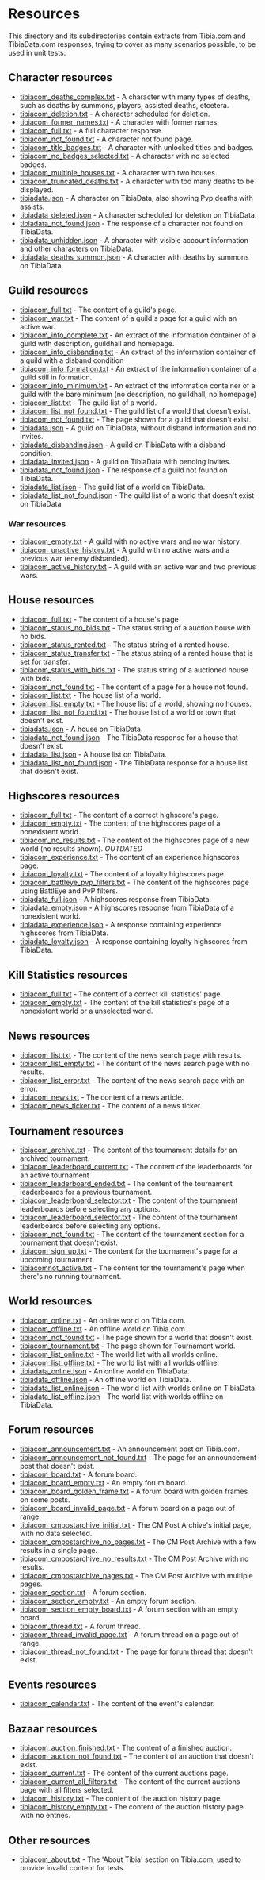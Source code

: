 # Resources
This directory and its subdirectories contain extracts from Tibia.com and TibiaData.com responses,
trying to cover as many scenarios possible, to be used in unit tests.

## Character resources
- [tibiacom_deaths_complex.txt](character/tibiacom_deaths_complex.txt) - A character with many types of deaths, such as 
deaths by summons, players, assisted deaths, etcetera.
- [tibiacom_deletion.txt](character/tibiacom_deletion.txt) - A character scheduled for deletion.
- [tibiacom_former_names.txt](character/tibiacom_former_names.txt) - A character with former names.
- [tibiacom_full.txt](character/tibiacom_full.txt) - A full character response.
- [tibiacom_not_found.txt](character/tibiacom_not_found.txt) - A character not found page.
- [tibiacom_title_badges.txt](character/tibiacom_title_badges.txt) - A character with unlocked titles and badges.
- [tibiacom_no_badges_selected.txt](character/tibiacom_no_badges_selected.txt) - A character with no selected badges.
- [tibiacom_multiple_houses.txt](character/tibiacom_multiple_houses.txt) - A character with two houses.
- [tibiacom_truncated_deaths.txt](character/tibiacom_truncated_deaths.txt) - A character with too many deaths to be displayed.
- [tibiadata.json](character/tibiadata.json) - A character on TibiaData, also showing Pvp deaths with assists.
- [tibiadata_deleted.json](character/tibiadata_deleted.json) - A character scheduled for deletion on TibiaData.
- [tibiadata_not_found.json](character/tibiadata_not_found.json) - The response of a character not found on TibiaData.
- [tibiadata_unhidden.json](character/tibiadata_unhidden.json) - A character with visible account information and 
other characters on TibiaData.
- [tibiadata_deaths_summon.json](character/tibiadata_deaths_summon.json) - A character with deaths by summons on 
TibiaData.

## Guild resources
- [tibiacom_full.txt](guild/tibiacom_full.txt) - The content of a guild's page.
- [tibiacom_war.txt](guild/tibiacom_war.txt) - The content of a guild's page for a guild with an active war.
- [tibiacom_info_complete.txt](guild/tibiacom_info_complete.txt) - An extract of the information container of a guild
with description, guildhall and homepage.
- [tibiacom_info_disbanding.txt](guild/tibiacom_info_disbanding.txt) - An extract of the information container of a
guild with a disband condition
- [tibiacom_info_formation.txt](guild/tibiacom_info_formation.txt) - An extract of the information container of a guild
still in formation.
- [tibiacom_info_minimum.txt](guild/tibiacom_info_minimum.txt) - An extract of the information container of a guild
with the bare minimum (no description, no guildhall, no homepage)
- [tibiacom_list.txt](guild/tibiacom_list.txt) - The guild list of a world.
- [tibiacom_list_not_found.txt](guild/tibiacom_list_not_found.txt) - The guild list of a world that doesn't exist.
- [tibiacom_not_found.txt](guild/tibiacom_not_found.txt) - The page shown for a guild that doesn't exist.
- [tibiadata.json](guild/tibiadata.json) - A guild on TibiaData, without disband information and no invites.
- [tibiadata_disbanding.json](guild/tibiadata_disbanding.json) - A guild on TibiaData with a disband condition.
- [tibiadata_invited.json](guild/tibiadata_invited.json) - A guild on TibiaData with pending invites.
- [tibiadata_not_found.json](guild/tibiadata_not_found.json) - The response of a guild not found on TibiaData.
- [tibiadata_list.json](guild/tibiadata_list.json) - The guild list of a world on TibiaData.
- [tibiadata_list_not_found.json](guild/tibiadata_list_not_found.json) - The guild list of a world that doesn't exist on
 TibiaData
 
### War resources

- [tibiacom_empty.txt](guild/wars/tibiacom_empty.txt) - A guild with no active wars and no war history.
- [tibiacom_unactive_history.txt](guild/wars/tibiacom_unactive_history.txt) - A guild with no active wars and a previous war (enemy disbanded).
- [tibiacom_active_history.txt](guild/wars/tibiacom_active_history.txt) - A guild with an active war and two previous wars.

## House resources
- [tibiacom_full.txt](house/tibiacom_full.txt) - The content of a house's page
- [tibiacom_status_no_bids.txt](house/tibiacom_status_no_bids.txt) - The status string of a auction house with no bids.
- [tibiacom_status_rented.txt](house/tibiacom_status_rented.txt) - The status string of a rented house.
- [tibiacom_status_transfer.txt](house/tibiacom_status_transfer.txt) - The status string of a rented house that is set
 for transfer.
- [tibiacom_status_with_bids.txt](house/tibiacom_status_with_bids.txt) - The status string of a auctioned house with
 bids.
- [tibiacom_not_found.txt](house/tibiacom_not_found.txt) - The content of a page for a house not found.
- [tibiacom_list.txt](house/tibiacom_list.txt) - The house list of a world.
- [tibiacom_list_empty.txt](house/tibiacom_list_empty.txt) - The house list of a world, showing no houses.
- [tibiacom_list_not_found.txt](house/tibiacom_list_not_found.txt) - The house list of a world or town that doesn't 
exist.
- [tibiadata.json](house/tibiadata.json) - A house on TibiaData.
- [tibiadata_not_found.json](house/tibiadata_not_found.json) - The TibiaData response for a house that doesn't exist.
- [tibiadata_list.json](house/tibiadata_list.json) - A house list on TibiaData.
- [tibiadata_list_not_found.json](house/tibiadata_list_not_found.json) - The TibiaData response for a house list that
doesn't exist.

## Highscores resources
- [tibiacom_full.txt](highscores/tibiacom_full.txt) - The content of a correct highscore's page.
- [tibiacom_empty.txt](highscores/tibiacom_empty.txt) - The content of the highscores page of a nonexistent world.
- [tibiacom_no_results.txt](highscores/tibiacom_no_results.txt) - The content of the highscores page of a new world (no results shown). _OUTDATED_
- [tibiacom_experience.txt](highscores/tibiacom_experience.txt) - The content of an experience highscores page.
- [tibiacom_loyalty.txt](highscores/tibiacom_loyalty.txt) - The content of a loyalty highscores page.
- [tibiacom_battleye_pvp_filters.txt](highscores/tibiacom_battleye_pvp_filters.txt) - The content of the highscores page using BattlEye and PvP filters.
- [tibiadata_full.json](highscores/tibiadata_full.json) - A highscores response from TibiaData.
- [tibiadata_empty.json](highscores/tibiadata_empty.json) - A highscores response from TibiaData of a nonexistent world.
- [tibiadata_experience.json](highscores/tibiadata_experience.json) - A response containing experience highscores from
TibiaData.
- [tibiadata_loyalty.json](highscores/tibiadata_loyalty.json) - A response containing loyalty highscores from TibiaData.

## Kill Statistics resources
- [tibiacom_full.txt](kill_statistics/tibiacom_full.txt) - The content of a correct kill statistics' page.
- [tibiacom_empty.txt](kill_statistics/tibiacom_empty.txt) - The content of the kill statistics's page of a 
nonexistent world or a unselected world.

## News resources
- [tibiacom_list.txt](news/news_archive_results.txt) - The content of the news search page with results.
- [tibiacom_list_empty.txt](news/news_archive_empty.txt) - The content of the news search page with no results.
- [tibiacom_list_error.txt](news/news_archive_error.txt) - The content of the news search page with an error.
- [tibiacom_news.txt](news/news_article.txt) - The content of a news article.
- [tibiacom_news_ticker.txt](news/news_ticker.txt) - The content of a news ticker.

## Tournament resources
- [tibiacom_archive.txt](tournaments/tibiacom_archive.txt) - The content of the tournament details for an archived tournament.
- [tibiacom_leaderboard_current.txt](tournaments/tibiacom_leaderboard_current.txt) - The content of the leaderboards for an active tournament
- [tibiacom_leaderboard_ended.txt](tournaments/tibiacom_leaderboard_ended.txt) - The content of the tournament leaderboards for a previous tournament.
- [tibiacom_leaderboard_selector.txt](tournaments/tibiacom_leaderboard_selector.txt) - The content of the tournament leaderboards before selecting any options.
- [tibiacom_leaderboard_selector.txt](tournaments/tibiacom_leaderboard_selector.txt) - The content of the tournament leaderboards before selecting any options.
- [tibiacom_not_found.txt](tournaments/tibiacom_not_found.txt) - The content of the tournament section for a tournament that doesn't exist.
- [tibiacom_sign_up.txt](tournaments/tibiacom_sign_up.txt) - The content for the tournament's page for a upcoming tournament.
- [tibiacomnot_active.txt](tournaments/tibiacom_not_active.txt) - The content for the tournament's page when there's no running tournament.
 
## World resources
 - [tibiacom_online.txt](world/tibiacom_online.txt) - An online world on Tibia.com.
 - [tibiacom_offline.txt](world/tibiacom_offline.txt) - An offline world on Tibia.com.
 - [tibiacom_not_found.txt](world/tibiacom_not_found.txt) - The page shown for a world that doesn't exist.
 - [tibiacom_tournament.txt](world/tibiacom_tournament.txt) - The page shown for Tournament world.
 - [tibiacom_list_online.txt](world/tibiacom_list_online.txt) - The world list with all worlds online.
 - [tibiacom_list_offline.txt](world/tibiacom_list_offline.txt) - The world list with all worlds offline.
 - [tibiadata_online.json](world/tibiadata_online.json) - An online world on TibiaData.
 - [tibiadata_offline.json](world/tibiadata_offline.json) - An offline world on TibiaData.
 - [tibiadata_list_online.json](world/tibiadata_list_online.json) - The world list with worlds online on TibiaData.
 - [tibiadata_list_offline.json](world/tibiadata_list_offline.json) - The world list with worlds offline on TibiaData.

## Forum resources
- [tibiacom_announcement.txt](forums/tibiacom_announcement.txt) - An announcement post on Tibia.com.
- [tibiacom_announcement_not_found.txt](forums/tibiacom_announcement_not_found.txt) - The page for an announcement post that doesn't exist.
- [tibiacom_board.txt](forums/tibiacom_board.txt) - A forum board.
- [tibiacom_board_empty.txt](forums/tibiacom_board_empty.txt) - An empty forum board.
- [tibiacom_board_golden_frame.txt](forums/tibiacom_board_golden_frame.txt) - A forum board with golden frames on some posts.
- [tibiacom_board_invalid_page.txt](forums/tibiacom_board_invalid_page.txt) - A forum board on a page out of range.
- [tibiacom_cmpostarchive_initial.txt](forums/tibiacom_cmpostarchive_initial.txt) - The CM Post Archive's initial page, with no data selected.
- [tibiacom_cmpostarchive_no_pages.txt](forums/tibiacom_cmpostarchive_no_pages.txt) - The CM Post Archive with a few results in a single page.
- [tibiacom_cmpostarchive_no_results.txt](forums/tibiacom_cmpostarchive_no_results.txt) - The CM Post Archive with no results.
- [tibiacom_cmpostarchive_pages.txt](forums/tibiacom_cmpostarchive_pages.txt) - The CM Post Archive with multiple pages.
- [tibiacom_section.txt](forums/tibiacom_section.txt) - A forum section.
- [tibiacom_section_empty.txt](forums/tibiacom_section_empty.txt) - An empty forum section.
- [tibiacom_section_empty_board.txt](forums/tibiacom_section_empty_board.txt) - A forum section with an empty board. 
- [tibiacom_thread.txt](forums/tibiacom_thread.txt) - A forum thread.
- [tibiacom_thread_invalid_page.txt](forums/tibiacom_thread_invalid_page.txt) - A forum thread on a page out of range.
- [tibiacom_thread_not_found.txt](forums/tibiacom_thread_not_found.txt) - The page for forum thread that doesn't exist.

## Events resources
- [tibiacom_calendar.txt](events/tibiacom_calendar.txt) - The content of the event's calendar.

## Bazaar resources
- [tibiacom_auction_finished.txt](bazaar/tibiacom_auction_finished.txt) - The content of a finished auction.
- [tibiacom_auction_not_found.txt](bazaar/tibiacom_auction_not_found.txt) - The content of an auction that doesn't exist.
- [tibiacom_current.txt](bazaar/tibiacom_current.txt) - The content of the current auctions page.
- [tibiacom_current_all_filters.txt](bazaar/tibiacom_current_all_filters.txt) - The content of the current auctions page with all filters selected.
- [tibiacom_history.txt](bazaar/tibiacom_history.txt) - The content of the auction history page.
- [tibiacom_history_empty.txt](bazaar/tibiacom_history_empty.txt) - The content of the auction history page with no entries.

 
 ## Other resources
 - [tibiacom_about.txt](tibiacom_about.txt) - The 'About Tibia' section on Tibia.com, used to provide invalid content 
 for tests.
